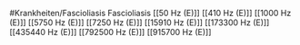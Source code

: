 #Krankheiten/Fascioliasis
Fascioliasis
[[50 Hz (E)]]
[[410 Hz (E)]]
[[1000 Hz (E)]]
[[5750 Hz (E)]]
[[7250 Hz (E)]]
[[15910 Hz (E)]]
[[173300 Hz (E)]]
[[435440 Hz (E)]]
[[792500 Hz (E)]]
[[915700 Hz (E)]]